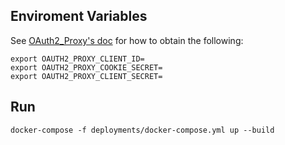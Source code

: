 ## Enviroment Variables

See [OAuth2_Proxy's doc](https://pusher.github.io/oauth2_proxy/auth-configuration#google-auth-provider) for how to obtain the following:
```
export OAUTH2_PROXY_CLIENT_ID=
export OAUTH2_PROXY_COOKIE_SECRET=
export OAUTH2_PROXY_CLIENT_SECRET=
```


## Run
```
docker-compose -f deployments/docker-compose.yml up --build
```
